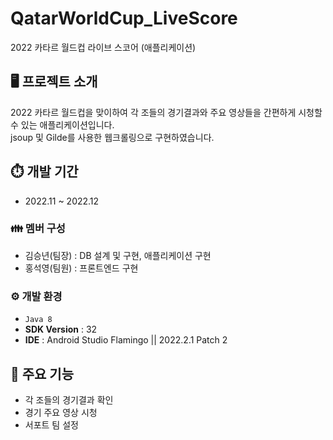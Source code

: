 # QatarWorldCup_LiveScore
2022 카타르 월드컵 라이브 스코어 (애플리케이션)

## 🖥️ 프로젝트 소개
2022 카타르 월드컵을 맞이하여 각 조들의 경기결과와 주요 영상들을 간편하게 시청할 수 있는 애플리케이션입니다.<br>
jsoup 및 Gilde를 사용한 웹크롤링으로 구현하였습니다.


## ⏱️ 개발 기간
* 2022.11 ~ 2022.12

### 👪 멤버 구성
* 김승년(팀장) : DB 설계 및 구현, 애플리케이션 구현
* 홍석영(팀원) : 프론트엔드 구현

### ⚙️ 개발 환경
* `Java 8`
* **SDK Version** : 32
* **IDE** : Android Studio Flamingo || 2022.2.1 Patch 2

## 📌 주요 기능
* 각 조들의 경기결과 확인
* 경기 주요 영상 시청
* 서포트 팀 설정
